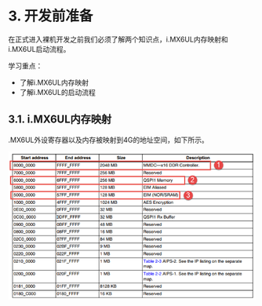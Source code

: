 # 3. 开发前准备

在正式进入裸机开发之前我们必须了解两个知识点，i.MX6UL内存映射和i.MX6UL启动流程。

学习重点：

- 了解i.MX6UL内存映射
- 了解i.MX6UL的启动流程

## 3.1. i.MX6UL内存映射

.MX6UL外设寄存器以及内存被映射到4G的地址空间，如下所示。

![未找到图片](内存映射.assets/before002.png)